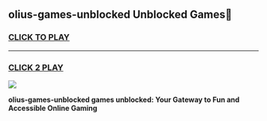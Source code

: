 
## olius-games-unblocked Unblocked Games👋
<h3>
<a href="https://news.freeplayer.one?title=olius-games-unblocked&ref=16F">CLICK TO PLAY</a></h3>
<hr>

<h3>
<a href="https://news.freeplayer.one?title=olius-games-unblocked&ref=16F">CLICK 2 PLAY</a>
  
</h3>

<a href="https://news.freeplayer.one?title=olius-games-unblocked&ref=16F/"><img src="https://clearcache.store/games.png"></a>


**olius-games-unblocked games unblocked: Your Gateway to Fun and Accessible Online Gaming**
